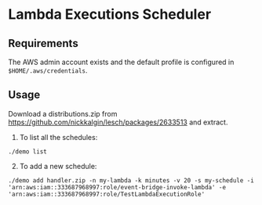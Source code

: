 # Lambda Executions Scheduler

## Requirements

The AWS admin account exists and the default profile is configured in `$HOME/.aws/credentials`.

## Usage

Download a distributions.zip from https://github.com/nickkalgin/lesch/packages/2633513 and extract.

1. To list all the schedules:

```shell
./demo list
```

2. To add a new schedule:


```shell
./demo add handler.zip -n my-lambda -k minutes -v 20 -s my-schedule -i 'arn:aws:iam::333687968997:role/event-bridge-invoke-lambda' -e 'arn:aws:iam::333687968997:role/TestLambdaExecutionRole'
```
